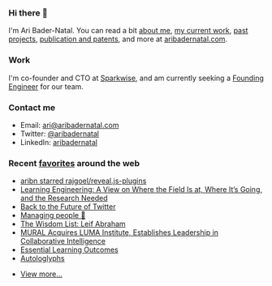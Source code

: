 ### Hi there 👋

I'm Ari Bader-Natal. You can read a bit [about me](https://aribadernatal.com), [my current work](https://aribadernatal.com/projects/Sparkwise/), [past projects](https://aribadernatal.com/projects/), [publication and patents](https://aribadernatal.com/publications), and more at [aribadernatal.com](https://aribadernatal.com).

### Work 

I'm co-founder and CTO at [Sparkwise](https://sparkwise.co), and am currently seeking a [Founding Engineer](https://sparkwise.notion.site/Build-the-Future-of-Learning-with-Us-9828f73e135d4676a4c02f1483886f0e) for our team.  

### Contact me

- Email: ari@aribadernatal.com
- Twitter: [@aribadernatal](https://twitter.com/aribadernatal)
- LinkedIn: [aribadernatal](https://linkedin.com/in/aribadernatal)

### Recent [favorites](https://favorites.aribadernatal.com) around the web

<!--START_SECTION:feed-->
* [aribn starred rajgoel&#x2F;reveal.js-plugins](https:&#x2F;&#x2F;favorites.aribadernatal.com&#x2F;github-favorites&#x2F;2022&#x2F;04&#x2F;aribn-starred-rajgoel-reveal-js-plugins&#x2F;)
* [Learning Engineering: A View on Where the Field Is at, Where It’s Going, and the Research Needed](https:&#x2F;&#x2F;favorites.aribadernatal.com&#x2F;pocket-favorites&#x2F;2022&#x2F;04&#x2F;learning-engineering-a-view-on-where-the-field-is-at-where-its-going-and-the-research-needed&#x2F;)
* [Back to the Future of Twitter](https:&#x2F;&#x2F;favorites.aribadernatal.com&#x2F;pocket-favorites&#x2F;2022&#x2F;04&#x2F;back-to-the-future-of-twitter&#x2F;)
* [Managing people 🤯](https:&#x2F;&#x2F;favorites.aribadernatal.com&#x2F;pocket-favorites&#x2F;2022&#x2F;04&#x2F;managing-people-%f0%9f%a4%af&#x2F;)
* [The Wisdom List: Leif Abraham](https:&#x2F;&#x2F;favorites.aribadernatal.com&#x2F;pocket-favorites&#x2F;2022&#x2F;04&#x2F;the-wisdom-list-leif-abraham&#x2F;)
* [MURAL Acquires LUMA Institute, Establishes Leadership in Collaborative Intelligence](https:&#x2F;&#x2F;favorites.aribadernatal.com&#x2F;pocket-favorites&#x2F;2022&#x2F;04&#x2F;mural-acquires-luma-institute-establishes-leadership-in-collaborative-intelligence&#x2F;)
* [Essential Learning Outcomes](https:&#x2F;&#x2F;favorites.aribadernatal.com&#x2F;pocket-favorites&#x2F;2022&#x2F;04&#x2F;essential-learning-outcomes&#x2F;)
* [Autologlyphs](https:&#x2F;&#x2F;favorites.aribadernatal.com&#x2F;pocket-favorites&#x2F;2022&#x2F;04&#x2F;autologlyphs&#x2F;)
<!--END_SECTION:feed-->
* [View more...](https://favorites.aribadernatal.com)
